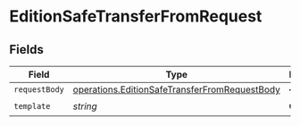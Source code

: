 # EditionSafeTransferFromRequest


## Fields

| Field                                                                                                          | Type                                                                                                           | Required                                                                                                       | Description                                                                                                    |
| -------------------------------------------------------------------------------------------------------------- | -------------------------------------------------------------------------------------------------------------- | -------------------------------------------------------------------------------------------------------------- | -------------------------------------------------------------------------------------------------------------- |
| `requestBody`                                                                                                  | [operations.EditionSafeTransferFromRequestBody](../../models/operations/editionsafetransferfromrequestbody.md) | :heavy_minus_sign:                                                                                             | N/A                                                                                                            |
| `template`                                                                                                     | *string*                                                                                                       | :heavy_check_mark:                                                                                             | Template id                                                                                                    |